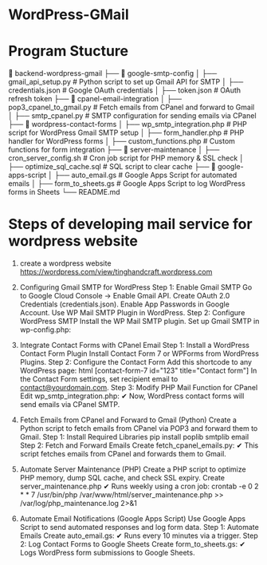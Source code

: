 # WordPress-GMail
#  Program Stucture
📂 backend-wordpress-gmail
├── 📂 google-smtp-config
│   ├── gmail_api_setup.py       # Python script to set up Gmail API for SMTP
│   ├── credentials.json         # Google OAuth credentials
│   ├── token.json               # OAuth refresh token
├── 📂 cpanel-email-integration
│   ├── pop3_cpanel_to_gmail.py  # Fetch emails from CPanel and forward to Gmail
│   ├── smtp_cpanel.py           # SMTP configuration for sending emails via CPanel
├── 📂 wordpress-contact-forms
│   ├── wp_smtp_integration.php  # PHP script for WordPress Gmail SMTP setup
│   ├── form_handler.php         # PHP handler for WordPress forms
│   ├── custom_functions.php     # Custom functions for form integration
├── 📂 server-maintenance
│   ├── cron_server_config.sh    # Cron job script for PHP memory & SSL check
│   ├── optimize_sql_cache.sql   # SQL script to clear cache
├── 📂 google-apps-script
│   ├── auto_email.gs            # Google Apps Script for automated emails
│   ├── form_to_sheets.gs        # Google Apps Script to log WordPress forms in Sheets
└── README.md

# Steps of developing mail service for wordpress website
1. create a wordpress website
https://wordpress.com/view/tinghandcraft.wordpress.com

2. Configuring Gmail SMTP for WordPress
Step 1: Enable Gmail SMTP
Go to Google Cloud Console → Enable Gmail API.
Create OAuth 2.0 Credentials (credentials.json).
Enable App Passwords in Google Account.
Use WP Mail SMTP Plugin in WordPress.
Step 2: Configure WordPress SMTP
Install the WP Mail SMTP plugin.
Set up Gmail SMTP in wp-config.php:

3. Integrate Contact Forms with CPanel Email
Step 1: Install a WordPress Contact Form Plugin
Install Contact Form 7 or WPForms from WordPress Plugins.
Step 2: Configure the Contact Form
Add this shortcode to any WordPress page:
html
[contact-form-7 id="123" title="Contact form"]
In the Contact Form settings, set recipient email to contact@yourdomain.com.
Step 3: Modify PHP Mail Function for CPanel
Edit wp_smtp_integration.php:
✔ Now, WordPress contact forms will send emails via CPanel SMTP.

4. Fetch Emails from CPanel and Forward to Gmail (Python)
Create a Python script to fetch emails from CPanel via POP3 and forward them to Gmail.
Step 1: Install Required Libraries
pip install poplib smtplib email
Step 2: Fetch and Forward Emails
Create fetch_cpanel_emails.py:
✔ This script fetches emails from CPanel and forwards them to Gmail.

5. Automate Server Maintenance (PHP)
Create a PHP script to optimize PHP memory, dump SQL cache, and check SSL expiry.
Create server_maintenance.php
✔ Runs weekly using a cron job:
crontab -e
0 2 * * 7 /usr/bin/php /var/www/html/server_maintenance.php >> /var/log/php_maintenance.log 2>&1

6. Automate Email Notifications (Google Apps Script)
Use Google Apps Script to send automated responses and log form data.
Step 1: Automate Emails
Create auto_email.gs:
✔ Runs every 10 minutes via a trigger.
Step 2: Log Contact Forms to Google Sheets
Create form_to_sheets.gs:
✔ Logs WordPress form submissions to Google Sheets.
